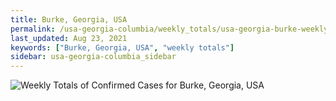```yaml
---
title: Burke, Georgia, USA
permalink: /usa-georgia-columbia/weekly_totals/usa-georgia-burke-weekly_totals.html
last_updated: Aug 23, 2021
keywords: ["Burke, Georgia, USA", "weekly totals"]
sidebar: usa-georgia-columbia_sidebar
---
```


![Weekly Totals of Confirmed Cases for Burke, Georgia, USA](/covid_tracker/images/graphs/usa-georgia-burke-weekly_totals_graph.png)
